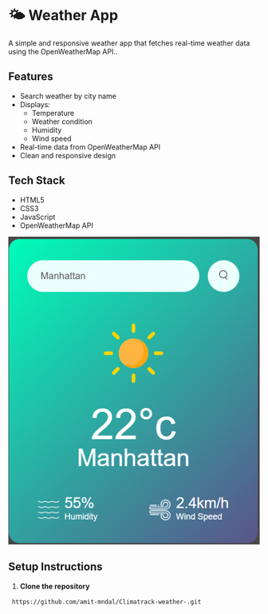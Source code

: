 # 🌤️ Weather App

A simple and responsive weather app that fetches real-time weather data using the OpenWeatherMap API..

## Features

- Search weather by city name
- Displays:
  - Temperature
  - Weather condition
  - Humidity
  - Wind speed
- Real-time data from OpenWeatherMap API
- Clean and responsive design

##  Tech Stack

- HTML5
- CSS3
- JavaScript 
- OpenWeatherMap API


 ![alt text](image.png)

##  Setup Instructions

1. **Clone the repository**
```bash
 https://github.com/amit-mndal/Climatrack-weather-.git



